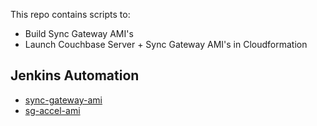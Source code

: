 
This repo contains scripts to:

- Build Sync Gateway AMI's
- Launch Couchbase Server + Sync Gateway AMI's in Cloudformation

## Jenkins Automation

* [sync-gateway-ami](http://uberjenkins.sc.couchbase.com/view/Build/job/sync-gateway-ami/) 
* [sg-accel-ami](http://uberjenkins.sc.couchbase.com/view/Build/job/sg-accel-ami/)



